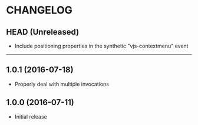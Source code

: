 CHANGELOG
=========

## HEAD (Unreleased)
* Include positioning properties in the synthetic "vjs-contextmenu" event

--------------------

## 1.0.1 (2016-07-18)
* Properly deal with multiple invocations

## 1.0.0 (2016-07-11)
* Initial release

